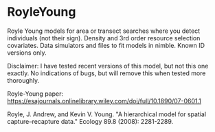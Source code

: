 # RoyleYoung
Royle Young models for area or transect searches where you detect individuals (not their sign). Density and 3rd order resource selection covariates.  Data simulators and files to fit models in nimble. Known ID versions only.

Disclaimer: I have tested recent versions of this model, but not this one exactly. No indications of bugs, but will remove this when tested more thoroughly.


Royle-Young paper:
https://esajournals.onlinelibrary.wiley.com/doi/full/10.1890/07-0601.1

Royle, J. Andrew, and Kevin V. Young. "A hierarchical model for spatial capture–recapture data." Ecology 89.8 (2008): 2281-2289.